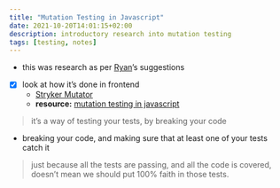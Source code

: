 ```yaml
---
title: "Mutation Testing in Javascript"
date: 2021-10-20T14:01:15+02:00
description: introductory research into mutation testing
tags: [testing, notes]
---
```

* this was research as per [Ryan](https://github.com/rollingryan)’s suggestions
- [x] look at how it’s done in frontend 
  * [Stryker Mutator](https://stryker-mutator.io/) 
  * **resource:** [mutation testing in javascript](https://youtu.be/3JIDM3Es8Mc)


> it’s a way of testing your tests, by breaking your code   

- breaking your code, and making sure that at least one of your tests catch it

> just because all the tests are passing, and all the code is covered, doesn’t mean we should put 100% faith in those tests.   

